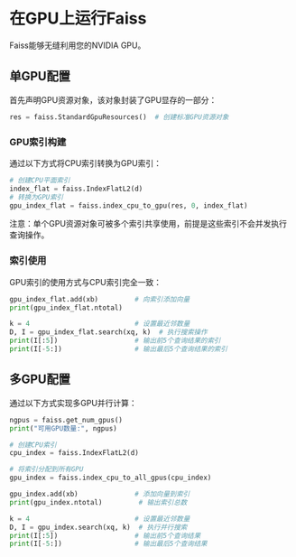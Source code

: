 # 在GPU上运行Faiss

Faiss能够无缝利用您的NVIDIA GPU。

## 单GPU配置

首先声明GPU资源对象，该对象封装了GPU显存的一部分：

```python
res = faiss.StandardGpuResources()  # 创建标准GPU资源对象
```

### GPU索引构建

通过以下方式将CPU索引转换为GPU索引：

```python
# 创建CPU平面索引
index_flat = faiss.IndexFlatL2(d)
# 转换为GPU索引
gpu_index_flat = faiss.index_cpu_to_gpu(res, 0, index_flat)
```

注意：单个GPU资源对象可被多个索引共享使用，前提是这些索引不会并发执行查询操作。

### 索引使用

GPU索引的使用方式与CPU索引完全一致：

```python
gpu_index_flat.add(xb)         # 向索引添加向量
print(gpu_index_flat.ntotal)

k = 4                          # 设置最近邻数量
D, I = gpu_index_flat.search(xq, k)  # 执行搜索操作
print(I[:5])                   # 输出前5个查询结果的索引
print(I[-5:])                  # 输出最后5个查询结果的索引
```

## 多GPU配置

通过以下方式实现多GPU并行计算：

```python
ngpus = faiss.get_num_gpus()
print("可用GPU数量:", ngpus)

# 创建CPU索引
cpu_index = faiss.IndexFlatL2(d)

# 将索引分配到所有GPU
gpu_index = faiss.index_cpu_to_all_gpus(cpu_index)

gpu_index.add(xb)              # 添加向量到索引
print(gpu_index.ntotal)         # 输出索引总数

k = 4                          # 设置最近邻数量
D, I = gpu_index.search(xq, k)  # 执行并行搜索
print(I[:5])                   # 输出前5个查询结果
print(I[-5:])                  # 输出最后5个查询结果
```
